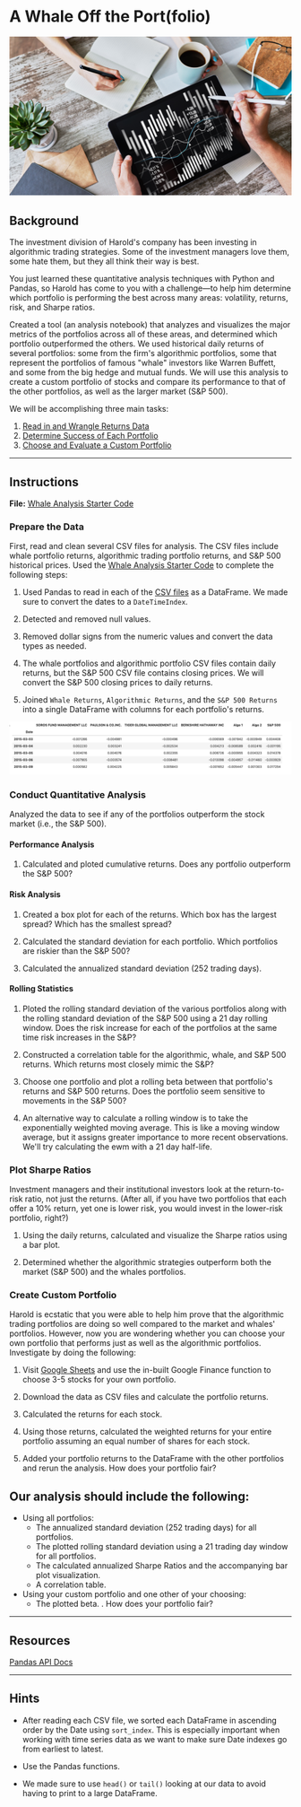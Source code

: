 # A Whale Off the Port(folio)

![Portfolio Analysis](Images/portfolio-analysis.png)

## Background

The investment division of Harold's company has been investing in algorithmic trading strategies. Some of the investment managers love them, some hate them, but they all think their way is best.

You just learned these quantitative analysis techniques with Python and Pandas, so Harold has come to you with a challenge—to help him determine which portfolio is performing the best across many areas: volatility, returns, risk, and Sharpe ratios.

Created a tool (an analysis notebook) that analyzes and visualizes the major metrics of the portfolios across all of these areas, and determined which portfolio outperformed the others. We used historical daily returns of several portfolios: some from the firm's algorithmic portfolios, some that represent the portfolios of famous "whale" investors like Warren Buffett, and some from the big hedge and mutual funds. We will use this analysis to create a custom portfolio of stocks and compare its performance to that of the other portfolios, as well as the larger market (S&P 500).

We will be accomplishing three main tasks:

1. [Read in and Wrangle Returns Data](#Prepare-the-Data)
2. [Determine Success of Each Portfolio](#Conduct-Quantitative-Analysis)
3. [Choose and Evaluate a Custom Portfolio](#Create-Custom-Portfolio)

---

## Instructions

**File:** [Whale Analysis Starter Code](Starter_Code/whale_analysis.ipynb)

### Prepare the Data

First, read and clean several CSV files for analysis. The CSV files include whale portfolio returns, algorithmic trading portfolio returns, and S&P 500 historical prices. Used the [Whale Analysis Starter Code](Starter_Code/whale_analysis.ipynb) to complete the following steps:

1. Used Pandas to read in each of the [CSV files](Starter_Code/Resources) as a DataFrame. We made sure to convert the dates to a `DateTimeIndex`.

2. Detected and removed null values.

3. Removed dollar signs from the numeric values and convert the data types as needed.

4. The whale portfolios and algorithmic portfolio CSV files contain daily returns, but the S&P 500 CSV file contains closing prices. We will convert the S&P 500 closing prices to daily returns.

5. Joined `Whale Returns`, `Algorithmic Returns`, and the `S&P 500 Returns` into a single DataFrame with columns for each portfolio's returns.

  ![returns-dataframe.png](Images/returns-dataframe.png)

### Conduct Quantitative Analysis

Analyzed the data to see if any of the portfolios outperform the stock market (i.e., the S&P 500).

#### Performance Analysis

1. Calculated and ploted cumulative returns. Does any portfolio outperform the S&P 500?

#### Risk Analysis

1. Created a box plot for each of the returns. Which box has the largest spread? Which has the smallest spread?

2. Calculated the standard deviation for each portfolio. Which portfolios are riskier than the S&P 500?

3. Calculated the annualized standard deviation (252 trading days).

#### Rolling Statistics

1. Ploted the rolling standard deviation of the various portfolios along with the rolling standard deviation of the S&P 500 using a 21 day rolling window. Does the risk increase for each of the portfolios at the same time risk increases in the S&P?

2. Constructed a correlation table for the algorithmic, whale, and S&P 500 returns. Which returns most closely mimic the S&P?

3. Choose one portfolio and plot a rolling beta between that portfolio's returns and S&P 500 returns. Does the portfolio seem sensitive to movements in the S&P 500?

4. An alternative way to calculate a rolling window is to take the exponentially weighted moving average. This is like a moving window average, but it assigns greater importance to more recent observations. We'll try calculating the ewm with a 21 day half-life.

### Plot Sharpe Ratios

Investment managers and their institutional investors look at the return-to-risk ratio, not just the returns. (After all, if you have two portfolios that each offer a 10% return, yet one is lower risk, you would invest in the lower-risk portfolio, right?)

1. Using the daily returns, calculated and visualize the Sharpe ratios using a bar plot.

2. Determined whether the algorithmic strategies outperform both the market (S&P 500) and the whales portfolios.

### Create Custom Portfolio

Harold is ecstatic that you were able to help him prove that the algorithmic trading portfolios are doing so well compared to the market and whales' portfolios. However, now you are wondering whether you can choose your own portfolio that performs just as well as the algorithmic portfolios. Investigate by doing the following:

1. Visit [Google Sheets](https://docs.google.com/spreadsheets/) and use the in-built Google Finance function to choose 3-5 stocks for your own portfolio.

2. Download the data as CSV files and calculate the portfolio returns.

3. Calculated the returns for each stock.

4. Using those returns, calculated the weighted returns for your entire portfolio assuming an equal number of shares for each stock.

5. Added your portfolio returns to the DataFrame with the other portfolios and rerun the analysis. How does your portfolio fair?


## Our analysis should include the following:

- Using all portfolios:
  - The annualized standard deviation (252 trading days) for all portfolios.
  - The plotted rolling standard deviation using a 21 trading day window for all portfolios.
  - The calculated annualized Sharpe Ratios and the accompanying bar plot visualization.
  - A correlation table.
- Using your custom portfolio and one other of your choosing:
  - The plotted beta. . How does your portfolio fair?

---

## Resources

[Pandas API Docs](https://pandas.pydata.org/pandas-docs/stable/reference/index.html)

---

## Hints

* After reading each CSV file, we sorted each DataFrame in ascending order by the Date using `sort_index`. This is especially important when working with time series data as we want to make sure Date indexes go from earliest to latest.

* Use the Pandas functions.

* We made sure to use `head()` or `tail()` looking at our data to avoid having to print to a large DataFrame.



